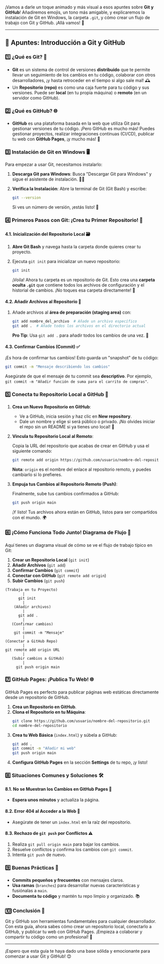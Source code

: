 ¡Vamos a darle un toque animado y más visual a esos apuntes sobre **Git y GitHub**! Añadiremos emojis, un tono más amigable, y explicaremos la instalación de Git en Windows, la carpeta `.git`, y cómo crear un flujo de trabajo con Git y GitHub. ¡Allá vamos! 🚀

---

## 📝 Apuntes: Introducción a Git y GitHub

### 1️⃣ ¿Qué es Git? 🤔

- **Git** es un sistema de control de versiones **distribuido** que te permite llevar un seguimiento de los cambios en tu código, colaborar con otros desarrolladores, ¡y hasta retroceder en el tiempo si algo sale mal! 🕰️
- Un **Repositorio (repo)** es como una caja fuerte para tu código y sus versiones. Puede ser **local** (en tu propia máquina) o **remoto** (en un servidor como GitHub).

### 2️⃣ ¿Qué es GitHub? 🌐

- **GitHub** es una plataforma basada en la web que utiliza Git para gestionar versiones de tu código. ¡Pero GitHub es mucho más! Puedes gestionar proyectos, realizar integraciones continuas (CI/CD), publicar tu web con **GitHub Pages**, ¡y mucho más! 🎉

### 3️⃣ Instalación de Git en Windows 🖥️

Para empezar a usar Git, necesitamos instalarlo:

1. **Descarga Git para Windows**: Busca "Descargar Git para Windows" y sigue el asistente de instalación. 👨‍💻
2. **Verifica la Instalación**: Abre la terminal de Git (Git Bash) y escribe:

   ```bash
   git --version
   ```

   Si ves un número de versión, ¡estás listo! 🎊

### 4️⃣ Primeros Pasos con Git: ¡Crea tu Primer Repositorio! 📂

#### 4.1. Inicialización del Repositorio Local 🗃️

1. **Abre Git Bash** y navega hasta la carpeta donde quieres crear tu proyecto.
2. Ejecuta `git init` para inicializar un nuevo repositorio:

   ```bash
   git init
   ```

   ¡Voila! Ahora tu carpeta es un repositorio de Git. Esto crea una **carpeta oculta `.git`** que contiene todos los archivos de configuración y el historial de cambios. ¡No toques esa carpeta directamente! 🛑

#### 4.2. Añadir Archivos al Repositorio 📄

1. Añade archivos al **área de preparación (staging area)** con:

   ```bash
   git add nombre_del_archivo  # Añade un archivo específico
   git add .  # Añade todos los archivos en el directorio actual
   ```

   **Pro Tip**: Usa `git add .` para añadir todos los cambios de una vez. 🚀

#### 4.3. Confirmar Cambios (Commit) ✅

¡Es hora de confirmar tus cambios! Esto guarda un "snapshot" de tu código:

```bash
git commit -m "Mensaje describiendo los cambios"
```

Asegúrate de que el mensaje de tu commit sea **descriptivo**. Por ejemplo, `git commit -m "Añadir función de suma para el carrito de compras"`.

### 5️⃣ Conecta tu Repositorio Local a GitHub 🚀

1. **Crea un Nuevo Repositorio en GitHub**:
   - Ve a GitHub, inicia sesión y haz clic en **New repository**.
   - Dale un nombre y elige si será público o privado. ¡No olvides iniciar el repo sin un README si ya tienes uno local! 📝

2. **Vincula tu Repositorio Local al Remoto**:

   Copia la URL del repositorio que acabas de crear en GitHub y usa el siguiente comando:

   ```bash
   git remote add origin https://github.com/usuario/nombre-del-repositorio.git
   ```

   **Nota**: `origin` es el nombre del enlace al repositorio remoto, y puedes cambiarlo si lo prefieres.

3. **Empuja tus Cambios al Repositorio Remoto (Push)**:

   Finalmente, sube tus cambios confirmados a GitHub:

   ```bash
   git push origin main
   ```

   ¡Y listo! Tus archivos ahora están en GitHub, listos para ser compartidos con el mundo. 🌍

### 6️⃣ ¡Cómo Funciona Todo Junto! Diagrama de Flujo 🚦

Aquí tienes un diagrama visual de cómo se ve el flujo de trabajo típico en Git:

1. **Crear un Repositorio Local** (`git init`)
2. **Añadir Archivos** (`git add`)
3. **Confirmar Cambios** (`git commit`)
4. **Conectar con GitHub** (`git remote add origin`)
5. **Subir Cambios** (`git push`)

```plaintext
(Trabaja en tu Proyecto) 
        |
      git init
        |
    (Añadir archivos)
        |
      git add .
        |
   (Confirmar cambios)
        |
    git commit -m "Mensaje"
        |
(Conectar a GitHub Repo)
        |
git remote add origin URL
        |
   (Subir cambios a GitHub)
        |
     git push origin main
```

### 7️⃣ GitHub Pages: ¡Publica Tu Web! 🌐

GitHub Pages es perfecto para publicar páginas web estáticas directamente desde un repositorio de GitHub.

1. **Crea un Repositorio en GitHub**.
2. **Clona el Repositorio en tu Máquina**:
   ```bash
   git clone https://github.com/usuario/nombre-del-repositorio.git
   cd nombre-del-repositorio
   ```
3. **Crea tu Web Básica** (`index.html`) y súbela a GitHub:
   ```bash
   git add .
   git commit -m "Añadir mi web"
   git push origin main
   ```
4. **Configura GitHub Pages** en la sección **Settings** de tu repo, ¡y listo!

### 8️⃣ Situaciones Comunes y Soluciones 🛠️

#### 8.1. No se Muestran los Cambios en GitHub Pages 🤔

- **Espera unos minutos** y actualiza la página.

#### 8.2. Error 404 al Acceder a la Web 🚫

- Asegúrate de tener un `index.html` en la raíz del repositorio.

#### 8.3. Rechazo de `git push` por Conflictos ⚠️

1. Realiza `git pull origin main` para bajar los cambios.
2. Resuelve conflictos y confirma los cambios con `git commit`.
3. Intenta `git push` de nuevo.

### 9️⃣ Buenas Prácticas 🚀

- **Commits pequeños y frecuentes** con mensajes claros.
- **Usa ramas** (`branches`) para desarrollar nuevas características y fusiónalas a `main`.
- **Documenta tu código** y mantén tu repo limpio y organizado. 📚

### 🔟 Conclusión 🎉

Git y GitHub son herramientas fundamentales para cualquier desarrollador. Con esta guía, ahora sabes cómo crear un repositorio local, conectarlo a GitHub, y publicar tu web con GitHub Pages. ¡Empieza a colaborar y compartir tu código como un profesional! 💪

---

¡Espero que esta guía te haya dado una base sólida y emocionante para comenzar a usar Git y GitHub! 😊